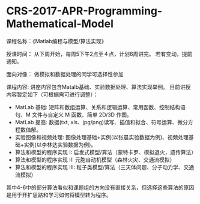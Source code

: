 # CRS-2017-APR-Programming-Mathematical-Model

课程名称：《Matlab编程与模型/算法实现》

授课时间： 从下周开始，每周5下午2点至４点，计划6周讲完。 若有变动，提前通知。

面向对像： 做模拟和数据处理的同学可选择性参加

课程内容: 讲座内容包含Matalb基础、实验数据处理、算法实现举例。 目前讲授内容暂定如下（可根据需可进行调整）：

* MatLab 基础: 矩阵和数组运算、关系和逻辑运算、常用函数、控制结构语句、M 文件与自定义 M 函数、简单 2D/3D 作图。
* MatLab 提高: 数据(txt, xls、jpg/png)读写、插值和拟合、符号运算、微分方程数值解。
* 实验图像和视频处理: 图像处理基础+实例(以张晨实验数据为例)、视频处理基础+实例(以李林达实验数据为例)。
* 算法和模型的程序实现   I: 启发式模型/算法（蒙特卡罗、模拟退火，遗传算法）
* 算法和模型的程序实现  II: 元胞自动机模型（森林火灾、交通流模拟）
* 算法和模型的程序实现 III: 粒子类模型/算法（三天体问题、分子动力学、交通流模拟）

其中4-6中的部分算法看似和课题组的方向没有直接关系，但选择这些算法的原因是用于开扩思路和学习如何将模型转为程序。
